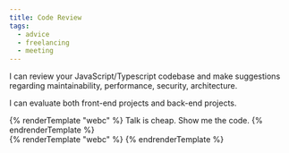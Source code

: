 ```yaml
---
title: Code Review
tags:
  - advice
  - freelancing
  - meeting
---
```

I can review your JavaScript/Typescript codebase and make suggestions regarding maintainability, performance, security, architecture.

I can evaluate both front-end projects and back-end projects.

<div>
  {% renderTemplate "webc" %}
  <stripe-payment-link @price-lookup-key="code_review_one_time">
    <span slot="cta">Talk is cheap. Show me the code.</span>
  </stripe-payment-link>
  {% endrenderTemplate %}
</div>

<div>
  {% renderTemplate "webc" %}
  <estimated-delivery weeks="1"></estimated-delivery>
  {% endrenderTemplate %}
</div>

